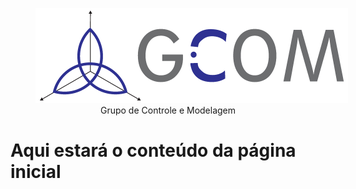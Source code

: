 <figure style="text-align: center;">
  <img src="img\logo.png" style="max-width:500px; height:auto;">
  <figcaption style="text-align: center;">Grupo de Controle e Modelagem</figcaption>
</figure>



# Aqui estará o conteúdo da página inicial
